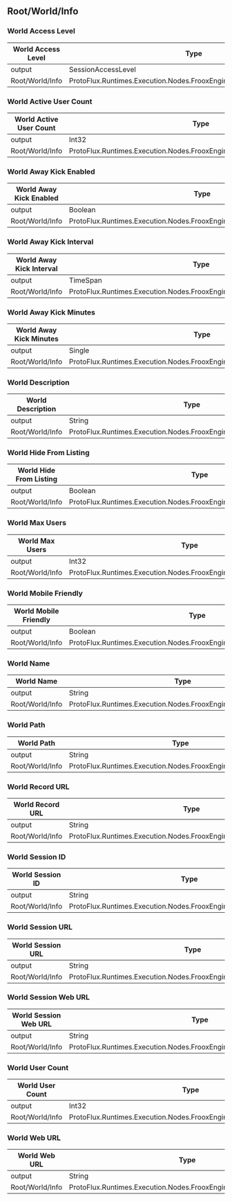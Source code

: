 <!-----------------------------------------------------------------------+
 ! This file has been generated using a script. Do not edit it manually. !
 ! Edit the individual node pages instead.                               !
 +----------------------------------------------------------------------->

## Root/World/Info

### World Access Level

<!-- embed:start:ProtoFlux.Runtimes.Execution.Nodes.FrooxEngine.Worlds.WorldAccessLevel -->
<!-- ProtofluxNode:start -->
| World Access Level | Type | Label |
| --- | ---- | ----- |
| output | SessionAccessLevel | * |
| Root/World/Info | ProtoFlux.Runtimes.Execution.Nodes.FrooxEngine.Worlds.WorldAccessLevel |  |
<!-- ProtofluxNode:end -->
<!-- embed:end:ProtoFlux.Runtimes.Execution.Nodes.FrooxEngine.Worlds.WorldAccessLevel -->


### World Active User Count

<!-- embed:start:ProtoFlux.Runtimes.Execution.Nodes.FrooxEngine.Worlds.WorldActiveUserCount -->
<!-- ProtofluxNode:start -->
| World Active User Count | Type | Label |
| --- | ---- | ----- |
| output | Int32 | * |
| Root/World/Info | ProtoFlux.Runtimes.Execution.Nodes.FrooxEngine.Worlds.WorldActiveUserCount |  |
<!-- ProtofluxNode:end -->
<!-- embed:end:ProtoFlux.Runtimes.Execution.Nodes.FrooxEngine.Worlds.WorldActiveUserCount -->


### World Away Kick Enabled

<!-- embed:start:ProtoFlux.Runtimes.Execution.Nodes.FrooxEngine.Worlds.WorldAwayKickEnabled -->
<!-- ProtofluxNode:start -->
| World Away Kick Enabled | Type | Label |
| --- | ---- | ----- |
| output | Boolean | * |
| Root/World/Info | ProtoFlux.Runtimes.Execution.Nodes.FrooxEngine.Worlds.WorldAwayKickEnabled |  |
<!-- ProtofluxNode:end -->
<!-- embed:end:ProtoFlux.Runtimes.Execution.Nodes.FrooxEngine.Worlds.WorldAwayKickEnabled -->


### World Away Kick Interval

<!-- embed:start:ProtoFlux.Runtimes.Execution.Nodes.FrooxEngine.Worlds.WorldAwayKickInterval -->
<!-- ProtofluxNode:start -->
| World Away Kick Interval | Type | Label |
| --- | ---- | ----- |
| output | TimeSpan | * |
| Root/World/Info | ProtoFlux.Runtimes.Execution.Nodes.FrooxEngine.Worlds.WorldAwayKickInterval |  |
<!-- ProtofluxNode:end -->
<!-- embed:end:ProtoFlux.Runtimes.Execution.Nodes.FrooxEngine.Worlds.WorldAwayKickInterval -->


### World Away Kick Minutes

<!-- embed:start:ProtoFlux.Runtimes.Execution.Nodes.FrooxEngine.Worlds.WorldAwayKickMinutes -->
<!-- ProtofluxNode:start -->
| World Away Kick Minutes | Type | Label |
| --- | ---- | ----- |
| output | Single | * |
| Root/World/Info | ProtoFlux.Runtimes.Execution.Nodes.FrooxEngine.Worlds.WorldAwayKickMinutes |  |
<!-- ProtofluxNode:end -->
<!-- embed:end:ProtoFlux.Runtimes.Execution.Nodes.FrooxEngine.Worlds.WorldAwayKickMinutes -->


### World Description

<!-- embed:start:ProtoFlux.Runtimes.Execution.Nodes.FrooxEngine.Worlds.WorldDescription -->
<!-- ProtofluxNode:start -->
| World Description | Type | Label |
| --- | ---- | ----- |
| output | String | * |
| Root/World/Info | ProtoFlux.Runtimes.Execution.Nodes.FrooxEngine.Worlds.WorldDescription |  |
<!-- ProtofluxNode:end -->
<!-- embed:end:ProtoFlux.Runtimes.Execution.Nodes.FrooxEngine.Worlds.WorldDescription -->


### World Hide From Listing

<!-- embed:start:ProtoFlux.Runtimes.Execution.Nodes.FrooxEngine.Worlds.WorldHideFromListing -->
<!-- ProtofluxNode:start -->
| World Hide From Listing | Type | Label |
| --- | ---- | ----- |
| output | Boolean | * |
| Root/World/Info | ProtoFlux.Runtimes.Execution.Nodes.FrooxEngine.Worlds.WorldHideFromListing |  |
<!-- ProtofluxNode:end -->
<!-- embed:end:ProtoFlux.Runtimes.Execution.Nodes.FrooxEngine.Worlds.WorldHideFromListing -->


### World Max Users

<!-- embed:start:ProtoFlux.Runtimes.Execution.Nodes.FrooxEngine.Worlds.WorldMaxUsers -->
<!-- ProtofluxNode:start -->
| World Max Users | Type | Label |
| --- | ---- | ----- |
| output | Int32 | * |
| Root/World/Info | ProtoFlux.Runtimes.Execution.Nodes.FrooxEngine.Worlds.WorldMaxUsers |  |
<!-- ProtofluxNode:end -->
<!-- embed:end:ProtoFlux.Runtimes.Execution.Nodes.FrooxEngine.Worlds.WorldMaxUsers -->


### World Mobile Friendly

<!-- embed:start:ProtoFlux.Runtimes.Execution.Nodes.FrooxEngine.Worlds.WorldMobileFriendly -->
<!-- ProtofluxNode:start -->
| World Mobile Friendly | Type | Label |
| --- | ---- | ----- |
| output | Boolean | * |
| Root/World/Info | ProtoFlux.Runtimes.Execution.Nodes.FrooxEngine.Worlds.WorldMobileFriendly |  |
<!-- ProtofluxNode:end -->
<!-- embed:end:ProtoFlux.Runtimes.Execution.Nodes.FrooxEngine.Worlds.WorldMobileFriendly -->


### World Name

<!-- embed:start:ProtoFlux.Runtimes.Execution.Nodes.FrooxEngine.Worlds.WorldName -->
<!-- ProtofluxNode:start -->
| World Name | Type | Label |
| --- | ---- | ----- |
| output | String | * |
| Root/World/Info | ProtoFlux.Runtimes.Execution.Nodes.FrooxEngine.Worlds.WorldName |  |
<!-- ProtofluxNode:end -->
<!-- embed:end:ProtoFlux.Runtimes.Execution.Nodes.FrooxEngine.Worlds.WorldName -->


### World Path

<!-- embed:start:ProtoFlux.Runtimes.Execution.Nodes.FrooxEngine.Worlds.WorldPath -->
<!-- ProtofluxNode:start -->
| World Path | Type | Label |
| --- | ---- | ----- |
| output | String | * |
| Root/World/Info | ProtoFlux.Runtimes.Execution.Nodes.FrooxEngine.Worlds.WorldPath |  |
<!-- ProtofluxNode:end -->
<!-- embed:end:ProtoFlux.Runtimes.Execution.Nodes.FrooxEngine.Worlds.WorldPath -->


### World Record URL

<!-- embed:start:ProtoFlux.Runtimes.Execution.Nodes.FrooxEngine.Worlds.WorldRecordURL -->
<!-- ProtofluxNode:start -->
| World Record URL | Type | Label |
| --- | ---- | ----- |
| output | String | * |
| Root/World/Info | ProtoFlux.Runtimes.Execution.Nodes.FrooxEngine.Worlds.WorldRecordURL |  |
<!-- ProtofluxNode:end -->
<!-- embed:end:ProtoFlux.Runtimes.Execution.Nodes.FrooxEngine.Worlds.WorldRecordURL -->


### World Session ID

<!-- embed:start:ProtoFlux.Runtimes.Execution.Nodes.FrooxEngine.Worlds.WorldSessionID -->
<!-- ProtofluxNode:start -->
| World Session ID | Type | Label |
| --- | ---- | ----- |
| output | String | * |
| Root/World/Info | ProtoFlux.Runtimes.Execution.Nodes.FrooxEngine.Worlds.WorldSessionID |  |
<!-- ProtofluxNode:end -->
<!-- embed:end:ProtoFlux.Runtimes.Execution.Nodes.FrooxEngine.Worlds.WorldSessionID -->


### World Session URL

<!-- embed:start:ProtoFlux.Runtimes.Execution.Nodes.FrooxEngine.Worlds.WorldSessionURL -->
<!-- ProtofluxNode:start -->
| World Session URL | Type | Label |
| --- | ---- | ----- |
| output | String | * |
| Root/World/Info | ProtoFlux.Runtimes.Execution.Nodes.FrooxEngine.Worlds.WorldSessionURL |  |
<!-- ProtofluxNode:end -->
<!-- embed:end:ProtoFlux.Runtimes.Execution.Nodes.FrooxEngine.Worlds.WorldSessionURL -->


### World Session Web URL

<!-- embed:start:ProtoFlux.Runtimes.Execution.Nodes.FrooxEngine.Worlds.WorldSessionWebURL -->
<!-- ProtofluxNode:start -->
| World Session Web URL | Type | Label |
| --- | ---- | ----- |
| output | String | * |
| Root/World/Info | ProtoFlux.Runtimes.Execution.Nodes.FrooxEngine.Worlds.WorldSessionWebURL |  |
<!-- ProtofluxNode:end -->
<!-- embed:end:ProtoFlux.Runtimes.Execution.Nodes.FrooxEngine.Worlds.WorldSessionWebURL -->


### World User Count

<!-- embed:start:ProtoFlux.Runtimes.Execution.Nodes.FrooxEngine.Worlds.WorldUserCount -->
<!-- ProtofluxNode:start -->
| World User Count | Type | Label |
| --- | ---- | ----- |
| output | Int32 | * |
| Root/World/Info | ProtoFlux.Runtimes.Execution.Nodes.FrooxEngine.Worlds.WorldUserCount |  |
<!-- ProtofluxNode:end -->
<!-- embed:end:ProtoFlux.Runtimes.Execution.Nodes.FrooxEngine.Worlds.WorldUserCount -->


### World Web URL

<!-- embed:start:ProtoFlux.Runtimes.Execution.Nodes.FrooxEngine.Worlds.WorldWebURL -->
<!-- ProtofluxNode:start -->
| World Web URL | Type | Label |
| --- | ---- | ----- |
| output | String | * |
| Root/World/Info | ProtoFlux.Runtimes.Execution.Nodes.FrooxEngine.Worlds.WorldWebURL |  |
<!-- ProtofluxNode:end -->
<!-- embed:end:ProtoFlux.Runtimes.Execution.Nodes.FrooxEngine.Worlds.WorldWebURL -->


